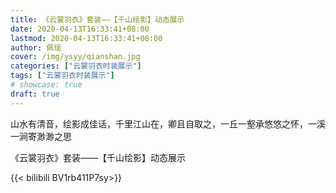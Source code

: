 ```yaml
---
title: 《云裳羽衣》套装——【千山绘影】动态展示
date: 2020-04-13T16:33:41+08:00
lastmod: 2020-04-13T16:33:41+08:00
author: 佩瑶
cover: /img/ysyy/qianshan.jpg
categories: ["云裳羽衣时装展示"]
tags: ["云裳羽衣时装展示"]
# showcase: true
draft: true
---
```

山水有清音，绘影成佳话，千里江山在，卿且自取之，一丘一壑承悠悠之怀，一溪一涧寄渺渺之思

<!--more-->
《云裳羽衣》套装——【千山绘影】动态展示

{{< bilibili BV1rb411P7sy>}}